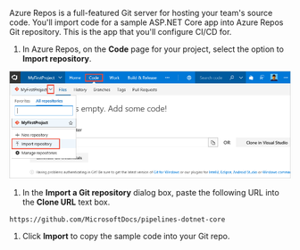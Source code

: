 Azure Repos is a full-featured Git server for hosting your team's source code. You'll import code for a sample ASP.NET Core app into Azure Repos Git repository. This is the app that you'll configure CI/CD for.

[//]: # (> [!NOTE])
[//]: # (> If you already have an ASP.NET Core application checked into your Azure Repos Git repository, you can use that for this quickstart, so long as your app does not depend on a database.)

1. In Azure Repos, on the **Code** page for your project, select the option to **Import repository**.

 ![import repository menu item](../../_shared/_img/import-repository-menu-item.png)

1. In the **Import a Git repository** dialog box, paste the following URL into the **Clone URL** text box.

  ```
  https://github.com/MicrosoftDocs/pipelines-dotnet-core
  ```

1. Click **Import** to copy the sample code into your Git repo.
